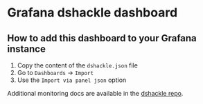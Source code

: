 # Grafana dshackle dashboard

## How to add this dashboard to your Grafana instance

1. Copy the content of the `dshackle.json` file
2. Go to `Dashboards` -> `Import`
3. Use the `Import via panel json` option

Additional monitoring docs are available in the [dshackle repo](https://github.com/p2p-org/dshackle/blob/master/docs/06-monitoring.adoc).
